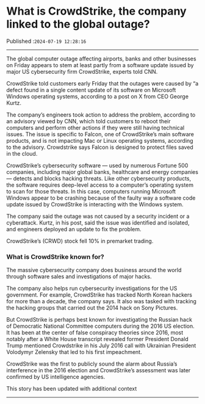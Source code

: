 # What is CrowdStrike, the company linked to the global outage?

Published :`2024-07-19 12:28:16`

---

The global computer outage affecting airports, banks and other businesses on Friday appears to stem at least partly from a software update issued by major US cybersecurity firm CrowdStrike, experts told CNN.

CrowdStrike told customers early Friday that the outages were caused by “a defect found in a single content update of its software on Microsoft Windows operating systems, according to a post on X from CEO George Kurtz.

The company’s engineers took action to address the problem, according to an advisory viewed by CNN, which told customers to reboot their computers and perform other actions if they were still having technical issues. The issue is specific to Falcon, one of CrowdStrike’s main software products, and is not impacting Mac or Linux operating systems, according to the advisory. Crowdstrike says Falcon is designed to protect files saved in the cloud.

CrowdStrike’s cybersecurity software — used by numerous Fortune 500 companies, including  major global banks, healthcare and energy companies — detects and blocks hacking threats. Like other cybersecurity products, the software requires deep-level access to a computer’s operating system to scan for those threats. In this case, computers running Microsoft Windows appear to be crashing because of the faulty way a software code update issued by CrowdStrike is interacting with the Windows system.

The company said the outage was not caused by a security incident or a cyberattack. Kurtz, in his post, said the issue was identified and isolated, and engineers deployed an update to fix the problem.

CrowdStrike’s (CRWD) stock fell 10% in premarket trading.

### What is CrowdStrike known for?

The massive cybersecurity company does business around the world through software sales and investigations of major hacks.

The company also helps run cybersecurity investigations for the US government. For example, CrowdStrike has tracked North Korean hackers for more than a decade, the company says. It also was tasked with tracking the hacking groups that carried out the 2014 hack on Sony Pictures.

But CrowdStrike is perhaps best known for investigating the Russian hack of Democratic National Committee computers during the 2016 US election. It has been at the center of false conspiracy theories since 2016, most notably after a White House transcript revealed former President Donald Trump mentioned Crowdstrike in his July 2016 call with Ukrainian President Volodymyr Zelensky that led to his first impeachment.

CrowdStrike was the first to publicly sound the alarm about Russia’s interference in the 2016 election and CrowdStrike’s assessment was later confirmed by US intelligence agencies.

This story has been updated with additional context

---

